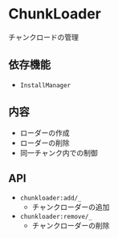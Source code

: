 # ChunkLoader

チャンクロードの管理

## 依存機能
- `InstallManager`

## 内容
- ローダーの作成
- ローダーの削除
- 同一チャンク内での制御

## API
- `chunkloader:add/_`  
  - チャンクローダーの追加
- `chunkloader:remove/_`  
  - チャンクローダーの削除
